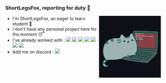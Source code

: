 ### ShortLegsFox, reporting for duty 👋
<img src=./assets/catprog.gif align="right" height="200" width="200">

- I'm ShortLegsFox, an eager to learn student :book: <br />
- I don't have any personal project here for the moment :sleeping: <br />
- I've already worked with : ![](https://img.shields.io/badge/-C%2FC%2B%2B-blue) ![](https://img.shields.io/badge/-C%23-blueviolet) ![](https://img.shields.io/badge/-Java-red) ![](https://img.shields.io/badge/-PHP-informational) ![](https://img.shields.io/badge/-HTML5-red) ![](https://img.shields.io/badge/-CSS3-blue) ![](https://img.shields.io/badge/-Python-brightgreen)
- Add me on discord : ![](https://img.shields.io/badge/-Sionnakh%235421-blueviolet)

